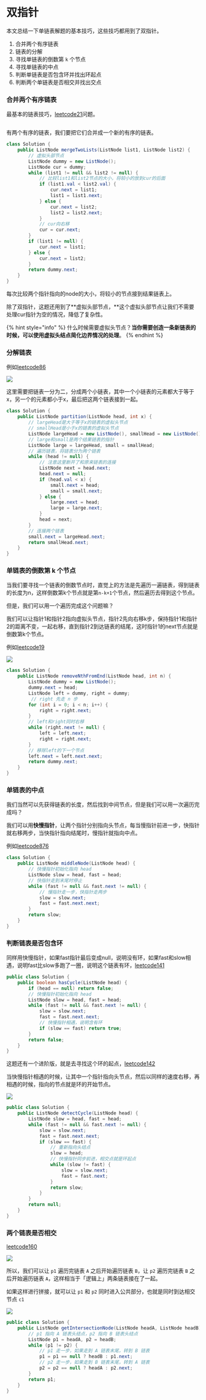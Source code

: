 # 双指针

本文总结一下单链表解题的基本技巧，这些技巧都用到了双指针。

1. 合并两个有序链表
2. 链表的分解
3. 寻找单链表的倒数第 `k` 个节点
4. 寻找单链表的中点
5. 判断单链表是否包含环并找出环起点
6. 判断两个单链表是否相交并找出交点

### 合并两个有序链表 <a href="#he-bing-liang-ge-you-xu-lian-biao" id="he-bing-liang-ge-you-xu-lian-biao"></a>

最基本的链表技巧，[leetcode21](https://leetcode.com/problems/merge-two-sorted-lists/)问题。

<figure><img src="../../.gitbook/assets/image (1).png" alt=""><figcaption></figcaption></figure>

有两个有序的链表，我们要把它们合并成一个新的有序的链表。

```java
class Solution {
    public ListNode mergeTwoLists(ListNode list1, ListNode list2) {
        // 虚拟头部节点
        ListNode dummy = new ListNode();
        ListNode cur = dummy;
        while (list1 != null && list2 != null) {
            // 比较list1和list2节点的大小，将较小的放到cur的后面
            if (list1.val < list2.val) {
                cur.next = list1;
                list1 = list1.next;
            } else {
                cur.next = list2;
                list2 = list2.next;
            }
            // cur向右移
            cur = cur.next;
        }
        if (list1 != null) {
            cur.next = list1;
        } else {
            cur.next = list2;
        }
        return dummy.next;
    }
}
```

每次比较两个指针指向的node的大小，将较小的节点接到结果链表上。

除了双指针，这题还用到了**虚拟头部节点，**这个虚拟头部节点让我们不需要处理cur指针为空的情况，降低了复杂性。

{% hint style="info" %}
什么时候需要虚拟头节点？**当你需要创造一条新链表的时候，可以使用虚拟头结点简化边界情况的处理**。
{% endhint %}

### 分解链表 <a href="#he-bing-liang-ge-you-xu-lian-biao" id="he-bing-liang-ge-you-xu-lian-biao"></a>

例如[leetcode86](https://leetcode.com/problems/partition-list/description/)

![](<../../.gitbook/assets/image (2).png>)

这里需要把链表一分为二，分成两个小链表，其中一个小链表的元素都大于等于x，另一个的元素都小于x，最后把这两个链表接到一起。

```java
class Solution {
    public ListNode partition(ListNode head, int x) {
        // largeHead是大于等于x的链表的虚拟头节点
        // smallHead是小于x的链表的虚拟头节点
        ListNode largeHead = new ListNode(), smallHead = new ListNode();
        // large和small是两个结果链表的指针
        ListNode large = largeHead, small = smallHead;
        // 遍历链表，将链表分为两个链表
        while (head != null) {
            // 注意这里断开了和原来链表的连接
            ListNode next = head.next;
            head.next = null;
            if (head.val < x) {
                small.next = head;
                small = small.next;
            } else {
                large.next = head;
                large = large.next;
            }
            head = next;
        }
        // 连接两个链表
        small.next = largeHead.next;
        return smallHead.next;
    }
}
```

### 单链表的倒数第 k 个节点 <a href="#dan-lian-biao-de-dao-shu-dikge-jie-dian" id="dan-lian-biao-de-dao-shu-dikge-jie-dian"></a>

当我们要寻找一个链表的倒数节点时，直觉上的方法是先遍历一遍链表，得到链表的长度为n，这样倒数第k个节点就是第`n-k+1`个节点，然后遍历去得到这个节点。

但是，我们可以用一个遍历完成这个问题嘛？

我们可以让指针1和指针2指向虚拟头节点，指针2先向右移k步，保持指针1和指针2的距离不变，一起右移，直到指针2到达链表的结尾，这时指针1的next节点就是倒数第k个节点。

例如[leetcode19](https://leetcode.com/problems/remove-nth-node-from-end-of-list/description/)

![](<../../.gitbook/assets/image (5).png>)

```java
class Solution {
    public ListNode removeNthFromEnd(ListNode head, int n) {
        ListNode dummy = new ListNode();
        dummy.next = head;
        ListNode left = dummy, right = dummy;
         // right 先走 n 步
        for (int i = 0; i < n; i++) {
            right = right.next;
        }
        // left和right同时右移
        while (right.next != null) {
            left = left.next;
            right = right.next;
        }
        // 移除left的下一个节点
        left.next = left.next.next;
        return dummy.next;
    }
}
```

### 单链表的中点

我们当然可以先获得链表的长度，然后找到中间节点，但是我们可以用一次遍历完成吗？

我们可以用**快慢指针**，让两个指针分别指向头节点，每当慢指针前进一步，快指针就右移两步，当快指针指向结尾时，慢指针就指向中点。

例如[leetcode876](https://leetcode.com/problems/middle-of-the-linked-list/description/)

```java
class Solution {
    public ListNode middleNode(ListNode head) {
        // 快慢指针初始化指向 head
        ListNode slow = head, fast = head;
        // 快指针走到末尾时停止
        while (fast != null && fast.next != null) {
            // 慢指针走一步，快指针走两步
            slow = slow.next;
            fast = fast.next.next;
        }
        return slow;
    }
}
```

### 判断链表是否包含环 <a href="#pan-duan-lian-biao-shi-fou-bao-han-huan" id="pan-duan-lian-biao-shi-fou-bao-han-huan"></a>

同样用快慢指针，如果fast指针最后变成null，说明没有环，如果fast和slow相遇，说明fast比slow多跑了一圈，说明这个链表有环，[leetcode141](https://leetcode.com/problems/linked-list-cycle/description/)

```java
public class Solution {
    public boolean hasCycle(ListNode head) {
        if (head == null) return false;
        // 快慢指针初始化指向 head
        ListNode slow = head, fast = head;
        while (fast != null && fast.next != null) {
            slow = slow.next;
            fast = fast.next.next;
            // 快慢指针相遇，说明含有环
            if (slow == fast) return true;
        }
        return false;
    }
}
```

这题还有一个进阶版，就是去寻找这个环的起点，[leetcode142](https://leetcode.com/problems/linked-list-cycle-ii/description/)

当快慢指针相遇的时候，让其中一个指针指向头节点，然后以同样的速度右移，再相遇的时候，指向的节点就是环的开始节点。

![](<../../.gitbook/assets/image (4).png>)

```java
public class Solution {
    public ListNode detectCycle(ListNode head) {
        ListNode slow = head, fast = head;
        while (fast != null && fast.next != null) {
            slow = slow.next;
            fast = fast.next.next;
            if (slow == fast) {
                // 重新指向头结点
                slow = head;
                // 快慢指针同步前进，相交点就是环起点
                while (slow != fast) {
                    slow = slow.next;
                    fast = fast.next;
                }
                return slow;
            }
        }
        return null;
    }
}
```

### 两个链表是否相交 <a href="#liang-ge-lian-biao-shi-fou-xiang-jiao" id="liang-ge-lian-biao-shi-fou-xiang-jiao"></a>

[leetcode160](https://leetcode.com/problems/intersection-of-two-linked-lists/description/)

![](<../../.gitbook/assets/image (1) (1).png>)

所以，我们可以让 `p1` 遍历完链表 `A` 之后开始遍历链表 `B`，让 `p2` 遍历完链表 `B` 之后开始遍历链表 `A`，这样相当于「逻辑上」两条链表接在了一起。

如果这样进行拼接，就可以让 `p1` 和 `p2` 同时进入公共部分，也就是同时到达相交节点 `c1`

![](<../../.gitbook/assets/image (3).png>)

```java
public class Solution {
    public ListNode getIntersectionNode(ListNode headA, ListNode headB) {
        // p1 指向 A 链表头结点，p2 指向 B 链表头结点
        ListNode p1 = headA, p2 = headB;
        while (p1 != p2) {
            // p1 走一步，如果走到 A 链表末尾，转到 B 链表
            p1 = p1 == null ? headB : p1.next;
            // p2 走一步，如果走到 B 链表末尾，转到 A 链表
            p2 = p2 == null ? headA : p2.next;
        }
        return p1;
    }
}
```
